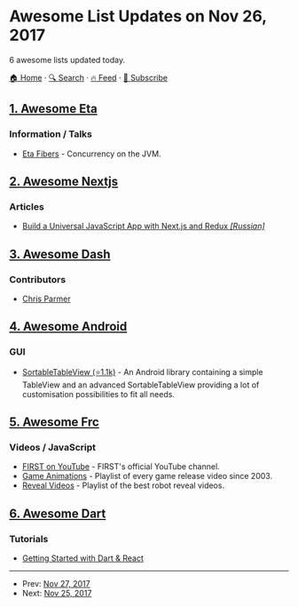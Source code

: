 # Awesome List Updates on Nov 26, 2017

6 awesome lists updated today.

[🏠 Home](/README.md) · [🔍 Search](https://www.trackawesomelist.com/search/) · [🔥 Feed](https://www.trackawesomelist.com/rss.xml) · [📮 Subscribe](https://trackawesomelist.us17.list-manage.com/subscribe?u=d2f0117aa829c83a63ec63c2f&id=36a103854c)



## [1. Awesome Eta](/content/sfischer13/awesome-eta/README.md)

### Information / Talks

*   [Eta Fibers](https://rahulmutt.github.io/slides/fuconf17-eta-fibers/slides.html#1) - Concurrency on the JVM.

## [2. Awesome Nextjs](/content/unicodeveloper/awesome-nextjs/README.md)

### Articles

*   [Build a Universal JavaScript App with Next.js and Redux *\[Russian\]*](https://habrahabr.ru/post/323588/)

## [3. Awesome Dash](/content/ucg8j/awesome-dash/README.md)

### Contributors

*   [Chris Parmer](https://github.com/chriddyp)

## [4. Awesome Android](/content/JStumpp/awesome-android/README.md)

### GUI

*   [SortableTableView (⭐1.1k)](https://github.com/ISchwarz23/SortableTableView) - An Android library containing a simple TableView and an advanced SortableTableView providing a lot of customisation possibilities to fit all needs.

## [5. Awesome Frc](/content/andrewda/awesome-frc/README.md)

### Videos / JavaScript

*   [FIRST on YouTube](https://www.youtube.com/user/FIRSTWorldTube) - FIRST's official YouTube channel.
*   [Game Animations](https://www.youtube.com/watch?v=uYNu9cQac1o\&list=PLOPIDgAYFKaQmz6aznEMAbewtqqT7FCqY) - Playlist of every game release video since 2003.
*   [Reveal Videos](https://www.youtube.com/watch?v=2zu1EzyKRRE\&list=PLocx3vY5mUKNSVfiI1kEjZ9AXtMu1N7-B) - Playlist of the best robot reveal videos.

## [6. Awesome Dart](/content/yissachar/awesome-dart/README.md)

### Tutorials

*   [Getting Started with Dart & React](https://www.leejamesrobinson.com/blog/getting-started-with-dart-and-react/)

---

- Prev: [Nov 27, 2017](/content/2017/11/27/README.md)
- Next: [Nov 25, 2017](/content/2017/11/25/README.md)